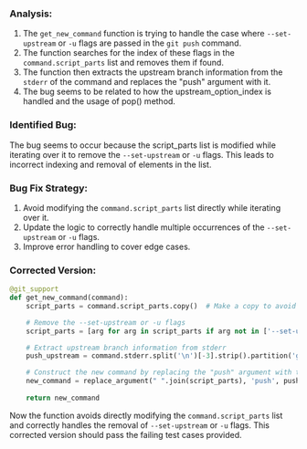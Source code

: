 ### Analysis:
1. The `get_new_command` function is trying to handle the case where `--set-upstream` or `-u` flags are passed in the `git push` command.
2. The function searches for the index of these flags in the `command.script_parts` list and removes them if found.
3. The function then extracts the upstream branch information from the `stderr` of the command and replaces the "push" argument with it.
4. The bug seems to be related to how the upstream_option_index is handled and the usage of pop() method.

### Identified Bug:
The bug seems to occur because the script_parts list is modified while iterating over it to remove the `--set-upstream` or `-u` flags. This leads to incorrect indexing and removal of elements in the list.

### Bug Fix Strategy:
1. Avoid modifying the `command.script_parts` list directly while iterating over it.
2. Update the logic to correctly handle multiple occurrences of the `--set-upstream` or `-u` flags.
3. Improve error handling to cover edge cases.

### Corrected Version:
```python
@git_support
def get_new_command(command):
    script_parts = command.script_parts.copy()  # Make a copy to avoid modifying the original list

    # Remove the --set-upstream or -u flags
    script_parts = [arg for arg in script_parts if arg not in ['--set-upstream', '-u']]

    # Extract upstream branch information from stderr
    push_upstream = command.stderr.split('\n')[-3].strip().partition('git ')[2]

    # Construct the new command by replacing the "push" argument with the upstream branch
    new_command = replace_argument(" ".join(script_parts), 'push', push_upstream)
    
    return new_command
```

Now the function avoids directly modifying the `command.script_parts` list and correctly handles the removal of `--set-upstream` or `-u` flags. This corrected version should pass the failing test cases provided.